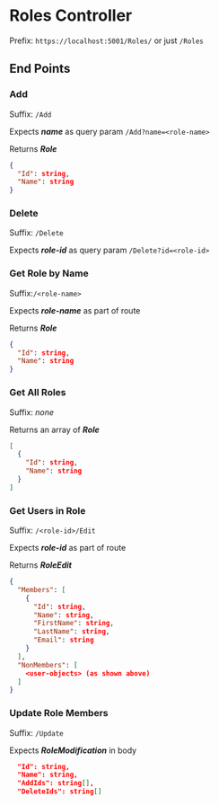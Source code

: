 # Roles Controller

Prefix: `https://localhost:5001/Roles/` or just `/Roles`

## End Points

### Add

Suffix: `/Add`

Expects **_name_** as query param `/Add?name=<role-name>`

Returns **_Role_**

```json
{
  "Id": string,
  "Name": string
}
```

### Delete

Suffix: `/Delete`

Expects **_role-id_** as query param `/Delete?id=<role-id>`

### Get Role by Name

Suffix:`/<role-name>`

Expects **_role-name_** as part of route

Returns **_Role_**

```json
{
  "Id": string,
  "Name": string
}
```

### Get All Roles

Suffix: _none_

Returns an array of **_Role_**

```json
[
  {
    "Id": string,
    "Name": string
  }
]
```

### Get Users in Role

Suffix: `/<role-id>/Edit`

Expects **_role-id_** as part of route

Returns **_RoleEdit_**

```json
{
  "Members": [
    {
      "Id": string,
      "Name": string,
      "FirstName": string,
      "LastName": string,
      "Email": string
    }
  ],
  "NonMembers": [
    <user-objects> (as shown above)
  ]
}
```

### Update Role Members

Suffix: `/Update`

Expects **_RoleModification_** in body

```json
  "Id": string,
  "Name": string,
  "AddIds": string[],
  "DeleteIds": string[]
```
